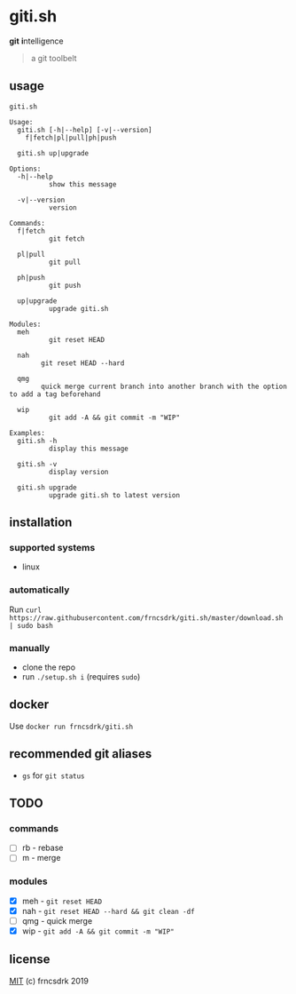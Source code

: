 # giti.sh

**git** **i**ntelligence

> a git toolbelt

## usage

```
giti.sh

Usage:
  giti.sh [-h|--help] [-v|--version]
    f|fetch|pl|pull|ph|push

  giti.sh up|upgrade

Options:
  -h|--help
          show this message

  -v|--version
          version

Commands:
  f|fetch
          git fetch

  pl|pull
          git pull

  ph|push
          git push

  up|upgrade
          upgrade giti.sh

Modules:
  meh
          git reset HEAD

  nah
        git reset HEAD --hard

  qmg
        quick merge current branch into another branch with the option to add a tag beforehand

  wip
          git add -A && git commit -m "WIP"

Examples:
  giti.sh -h
          display this message

  giti.sh -v
          display version

  giti.sh upgrade
          upgrade giti.sh to latest version

```

## installation

### supported systems

- linux

### automatically

Run `curl https://raw.githubusercontent.com/frncsdrk/giti.sh/master/download.sh | sudo bash`

### manually

- clone the repo
- run `./setup.sh i` (requires `sudo`)

## docker

Use `docker run frncsdrk/giti.sh`

## recommended git aliases

- `gs` for `git status`

## TODO

### commands

- [ ] rb - rebase
- [ ] m - merge

### modules

- [x] meh - `git reset HEAD`
- [x] nah - `git reset HEAD --hard && git clean -df`
- [ ] qmg - quick merge
- [x] wip - `git add -A && git commit -m "WIP"`

## license

[MIT](https://github.com/frncsdrk/giti.sh/blob/master/LICENSE) (c) frncsdrk 2019
